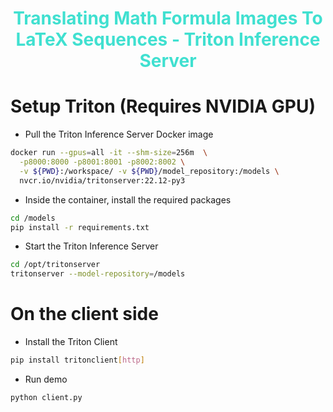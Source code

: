 # <font color="turquoise"> <p style="text-align:center"> Translating Math Formula Images To LaTeX Sequences - Triton Inference Server </p> </font>

# Setup Triton (Requires NVIDIA GPU)

- Pull the Triton Inference Server Docker image
```bash
docker run --gpus=all -it --shm-size=256m  \
  -p8000:8000 -p8001:8001 -p8002:8002 \
  -v ${PWD}:/workspace/ -v ${PWD}/model_repository:/models \
  nvcr.io/nvidia/tritonserver:22.12-py3
```

- Inside the container, install the required packages
```bash
cd /models
pip install -r requirements.txt
```

- Start the Triton Inference Server
```bash
cd /opt/tritonserver
tritonserver --model-repository=/models
```

# On the client side

- Install the Triton Client
```bash
pip install tritonclient[http]
```

- Run demo
```bash
python client.py
```